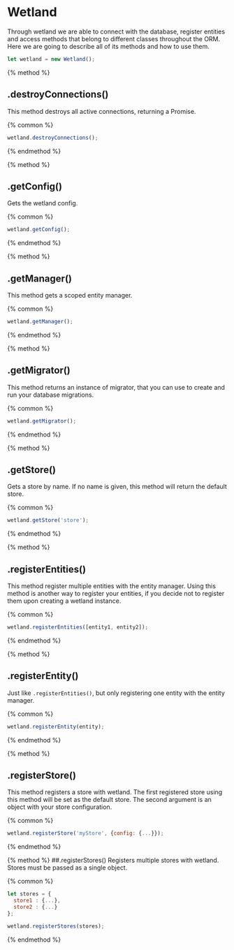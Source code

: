 # Wetland
Through wetland we are able to connect with the database,
register entities and access methods that belong to different classes throughout the ORM. 
Here we are going to describe all of its methods and how to use them.

```js
let wetland = new Wetland();
```

{% method %}
## .destroyConnections()
This method destroys all active connections, returning a Promise.

{% common %}
```js
wetland.destroyConnections();
```
{% endmethod %}

{% method %}
## .getConfig()
Gets the wetland config.

{% common %}
```js
wetland.getConfig();
```
{% endmethod %}

{% method %}
## .getManager()
This method gets a scoped entity manager.


{% common %}
```js
wetland.getManager();
```
{% endmethod %}

{% method %}
## .getMigrator()
This method returns an instance of migrator, that you can use to create and run your database migrations.

{% common %}
```js
wetland.getMigrator();
```
{% endmethod %}

{% method %}
## .getStore()
Gets a store by name. If no name is given, this method will return the default store.

{% common %}
```js
wetland.getStore('store');
```
{% endmethod %}

{% method %}
## .registerEntities()
This method register multiple entities with the entity manager. 
Using this method is another way to register your entities, if you decide not to register them upon creating a wetland instance.

{% common %}
```js
wetland.registerEntities([entity1, entity2]);
```
{% endmethod %}

{% method %}
## .registerEntity()
Just like `.registerEntities()`, but only registering one entity with the entity manager.

{% common %}
```js
wetland.registerEntity(entity);
```
{% endmethod %}

{% method %}
## .registerStore()
This method registers a store with wetland. 
The first registered store using this method will be set as the default store. 
The second argument is an object with your store configuration. 

{% common %}
```js
wetland.registerStore('myStore', {config: {...}});
```
{% endmethod %}

{% method %}
##.registerStores()
Registers multiple stores with wetland. Stores must be passed as a single object.

{% common %}
```js
let stores = {
  store1 : {...},
  store2 : {...}
};

wetland.registerStores(stores);
```
{% endmethod %}

